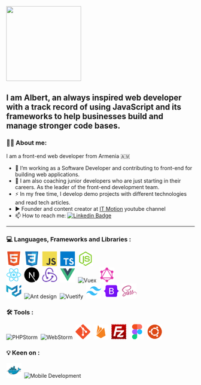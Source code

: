 <img src="https://user-images.githubusercontent.com/61713118/179591774-4b74f7e3-d7de-4f13-94e3-03dac3b1f14a.png" width="200" height="200" />

I am Albert, an always inspired web developer with a track record of using JavaScript and its frameworks to help businesses build and manage stronger code bases.
---
### :man_technologist: About me:
I am a front-end web developer from Armenia 🇦🇲

- :telescope: I’m working as a Software Developer and contributing to front-end for building web applications.
- :seedling: I am also coaching junior developers who are just starting in their careers.
As the leader of the front-end development team.
- :zap: In my free time, I develop demo projects with different technologies and read tech articles.
- :arrow_forward: Founder and content creator at [IT Motion](https://www.youtube.com/channel/UCFL-9mlMhhnJ-thUv0JKUtQ) youtube channel
- :mailbox: How to reach me: [![Linkedin Badge](https://img.shields.io/badge/Linkedin-blue?style=flat&logo=Linkedin&logoColor=white)](https://www.linkedin.com/in/albert-arakelyan/)

--- 
### :computer: Languages, Frameworks and Libraries :

<div>
  <div>
    <img src="https://github.com/devicons/devicon/blob/master/icons/html5/html5-original.svg" title="HTML5" alt="HTML" width="40" height="40"/>&nbsp;
    <img src="https://github.com/devicons/devicon/blob/master/icons/css3/css3-original.svg"  title="CSS3" alt="CSS" width="40" height="40"/>&nbsp;
    <img src="https://github.com/devicons/devicon/blob/master/icons/javascript/javascript-original.svg" title="Javascript" alt="Javascript" width="40" height="40"/>&nbsp;
    <img src="https://github.com/devicons/devicon/blob/master/icons/typescript/typescript-original.svg" title="Typescript" alt="Typescript" width="40" height="40"/>&nbsp;
    <img src="https://github.com/devicons/devicon/blob/master/icons/nodejs/nodejs-original.svg" title="Nodejs" alt="Nodejs" width="40" height="40"/>&nbsp;
  </div>
  <div>
      <img src="https://github.com/devicons/devicon/blob/master/icons/react/react-original.svg" title="React" alt="React" width="40"         height="40"/>&nbsp;
      <img src="https://github.com/devicons/devicon/blob/master/icons/nextjs/nextjs-original.svg" title="Nextjs" alt="Nextjs" width="40" height="40" />&nbsp;
      <img src="https://github.com/devicons/devicon/blob/master/icons/redux/redux-original.svg" title="Redux" alt="Redux " width="40" height="40"/>&nbsp;
      <img src="https://github.com/devicons/devicon/blob/master/icons/vuejs/vuejs-original.svg" title="Vue" alt="Vue" width="40"         height="40"/>&nbsp;
      <img src="https://user-images.githubusercontent.com/7110136/29002857-9e802f08-7ab4-11e7-9c31-604b5d0d0c19.png" title="Vuex" alt="Vuex" width="40"         height="40"/>&nbsp;
          <img src="https://github.com/devicons/devicon/blob/master/icons/graphql/graphql-plain.svg" title="GraphQL" alt="GraphQL" width="40"         height="40"/>&nbsp;
  </div>
  <div>
    <img src="https://github.com/devicons/devicon/blob/master/icons/materialui/materialui-original.svg" title="Material UI" alt="Material UI" width="40" height="40"/>&nbsp;
    <img src="https://gw.alipayobjects.com/zos/rmsportal/rlpTLlbMzTNYuZGGCVYM.png" title="Ant design" alt="Ant design" width="40" height="40"/>&nbsp;
    <img src="https://iconape.com/wp-content/png_logo_vector/vuetify-logo.png" title="Vuetify" alt="Vuetify" width="40" height="40"/>&nbsp;
    <img src="https://github.com/devicons/devicon/blob/master/icons/tailwindcss/tailwindcss-plain.svg" title="Tailwind" alt="Tailwind" width="40" height="40"/>&nbsp;
    <img src="https://github.com/devicons/devicon/blob/master/icons/bootstrap/bootstrap-original.svg" title="Bootstrap" alt="Bootstrap" width="40" height="40"/>&nbsp;
    <img src="https://github.com/devicons/devicon/blob/master/icons/sass/sass-original.svg" title="Sass" alt="Sass" width="40" height="40"/>&nbsp;
  </div>
  
</div>

### 🛠️ Tools :
<div>
  <img src="https://seeklogo.com/images/P/phpstorm-logo-220B633CDA-seeklogo.com.png" title="PHPStorm" alt="PHPStorm" width="40" height="40"/>&nbsp;
  <img src="https://seeklogo.com/images/W/webstorm-logo-691E749F21-seeklogo.com.png" title="WebStorm" alt="WebStorm" width="40" height="40"/>&nbsp;
  <img src="https://github.com/devicons/devicon/blob/master/icons/git/git-original.svg" title="Git" alt="Git" width="40" height="40"/>&nbsp;
  <img src="https://github.com/devicons/devicon/blob/master/icons/firebase/firebase-plain.svg" title="Firebase" alt="Firebase" width="40" height="40"/>&nbsp;
    <img src="https://github.com/devicons/devicon/blob/master/icons/filezilla/filezilla-plain.svg" title="Filezilla" alt="Filezilla" width="40" height="40"/>&nbsp;
  <img src="https://github.com/devicons/devicon/blob/master/icons/figma/figma-original.svg" title="Figma" alt="Figma" width="40" height="40"/>&nbsp;
  <img src="https://github.com/devicons/devicon/blob/master/icons/ubuntu/ubuntu-plain.svg" title="Ubuntu" alt="Ubuntu" width="40" height="40"/>&nbsp;
</div>

### :bulb: Keen on :
<div>
  <img src="https://github.com/devicons/devicon/blob/master/icons/docker/docker-original.svg" title="Docker" alt="Docker" width="40" height="40"/>&nbsp;
  <img src="https://media.slid.es/uploads/118447/images/2991881/reactpurple.png" title="React Native" alt="Mobile Development" width="40" height="40"/>&nbsp;
</div>

<!--
**ALbert2504/ALbert2504** is a ✨ _special_ ✨ repository because its `README.md` (this file) appears on your GitHub profile.

Here are some ideas to get you started:

- 🔭 I’m currently working on ...
- 🌱 I’m currently learning ...
- 👯 I’m looking to collaborate on ...
- 🤔 I’m looking for help with ...
- 💬 Ask me about ...
- 📫 How to reach me: ...
- 😄 Pronouns: ...
- ⚡ Fun fact: ...
-->
